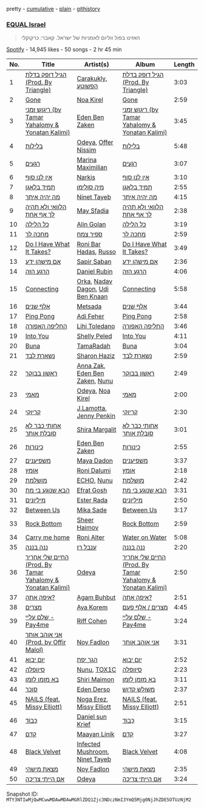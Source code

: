 pretty - [cumulative](/playlists/cumulative/37i9dQZF1DWVbXsIvZBlOB.md) - [plain](/playlists/plain/37i9dQZF1DWVbXsIvZBlOB) - [githistory](https://github.githistory.xyz/mackorone/spotify-playlist-archive/blob/main/playlists/plain/37i9dQZF1DWVbXsIvZBlOB)

### [EQUAL Israel](https://open.spotify.com/playlist/37i9dQZF1DWVbXsIvZBlOB)

> האזינו בפול ווליום לאמניות של ישראל\. קאבר: כרקוקלי

[Spotify](https://open.spotify.com/user/spotify) - 14,945 likes - 50 songs - 2 hr 45 min

| No. | Title | Artist(s) | Album | Length |
|---|---|---|---|---|
| 1 | [הגיל דופק בדלת \(Prod\. By Triangle\)](https://open.spotify.com/track/2trg8gUn9D8OJfbtnpXMdH) | [Carakukly](https://open.spotify.com/artist/7hEYcTJuBYjhekQukXWBWu), [הפשוטע](https://open.spotify.com/artist/7m92aMieltH5ZpodCEHfnb) | [הגיל דופק בדלת \(Prod\. By Triangle\)](https://open.spotify.com/album/11jCUGmgUmPa7kilqbjvBt) | 3:03 |
| 2 | [Gone](https://open.spotify.com/track/307xzW2nYqkHpnQpt6JM1T) | [Noa Kirel](https://open.spotify.com/artist/1wak0ZG1LUrZPYx8RDTQoD) | [Gone](https://open.spotify.com/album/05hHYbkCCQ4AUKCbja744B) | 2:59 |
| 3 | [ריגוש זמני \(by Tamar Yahalomy & Yonatan Kalimi\)](https://open.spotify.com/track/7j0U0ll8Q31b4sF9uSrTEo) | [Eden Ben Zaken](https://open.spotify.com/artist/2eUKkTNZsIuZzV95DM0cbt) | [ריגוש זמני \(by Tamar Yahalomy & Yonatan Kalimi\)](https://open.spotify.com/album/2Ln37EX208rxYh4eVmTxJS) | 3:45 |
| 4 | [בלילות](https://open.spotify.com/track/3qnR0XicTEzQeWKWYBoLpw) | [Odeya](https://open.spotify.com/artist/28jEBK1RysfSUBHFofFflA), [Offer Nissim](https://open.spotify.com/artist/2U5N2KMBT6aFPrQMygMkhj) | [בלילות](https://open.spotify.com/album/23n9Q5lO4evwyypeE0fQMN) | 5:48 |
| 5 | [רגעים](https://open.spotify.com/track/3sdQMiCQq6fQzKOULtiav3) | [Marina Maximilian](https://open.spotify.com/artist/4ejLVLFQUlsBRYVMcfpzNp) | [רגעים](https://open.spotify.com/album/7EVVtdoYTjekYFqlGPeO7E) | 3:07 |
| 6 | [אין לנו סוף](https://open.spotify.com/track/2eS1TH7IsLKMuG29fejmp4) | [Narkis](https://open.spotify.com/artist/0z60F8toAJCUuhnUdbtFD6) | [אין לנו סוף](https://open.spotify.com/album/4VhPNYhoWuTWcQ9BA40ZQV) | 3:10 |
| 7 | [תמיד בלאגן](https://open.spotify.com/track/286lPLYHPdOxxyku1mYwfX) | [מיה סולימן](https://open.spotify.com/artist/12ft1cfLUNXc6gfM1JzaKR) | [תמיד בלאגן](https://open.spotify.com/album/1btMewQXEsROVHR6gSoidL) | 2:55 |
| 8 | [מה יהיה איתך](https://open.spotify.com/track/0wyjFdOiQF7neJlQu2ij9O) | [Ninet Tayeb](https://open.spotify.com/artist/4oEhVAb4wkpqQbOqVMroI4) | [מה יהיה איתך](https://open.spotify.com/album/0rvFZpnMSm4tsMcUILBHwN) | 4:15 |
| 9 | [הלוואי ולא תהיה לך אף אחת](https://open.spotify.com/track/3468a6o1yV2eyfHfrGyvfu) | [May Sfadia](https://open.spotify.com/artist/4Bl08QHOgjjt8Hcg53iq0j) | [הלוואי ולא תהיה לך אף אחת](https://open.spotify.com/album/5oAs4fisnloqd5Us8yGtJA) | 2:38 |
| 10 | [כל הלילה](https://open.spotify.com/track/0NZdzFYlNLraTjQsMwhlIe) | [Alin Golan](https://open.spotify.com/artist/0e2paefwT1ZqF2uvVq8Ldv) | [כל הלילה](https://open.spotify.com/album/4yUfrpxUlzPGMcbXGapg6D) | 3:19 |
| 11 | [מחכה לך](https://open.spotify.com/track/5QxW05hvqmWTOCykOd4WfT) | [ספיר צמח](https://open.spotify.com/artist/0KPGlr2vRpVSHa3oEtfi4p) | [מחכה לך](https://open.spotify.com/album/7A1Spa4XTLTbZm8uY5sfPK) | 2:59 |
| 12 | [Do I Have What It Takes?](https://open.spotify.com/track/3uHtLxqT4sZwePXxEVlsxz) | [Roni Bar Hadas](https://open.spotify.com/artist/5OZeMBvHIGYKnOg3WfBQ44), [Russo](https://open.spotify.com/artist/0ECpBE2RTJep1cVxNFulEA) | [Do I Have What It Takes?](https://open.spotify.com/album/5A5qWUk96uqadsOWrNBHXq) | 3:49 |
| 13 | [אם מישהו ידע](https://open.spotify.com/track/4AAh2IUAoydGtsrmXV1BA0) | [Sapir Saban](https://open.spotify.com/artist/5Aw431uxuPIJWiPuiEpIWr) | [אם מישהו ידע](https://open.spotify.com/album/1cTBQ1heTAZSpQknL4po0J) | 2:36 |
| 14 | [הרגע הזה](https://open.spotify.com/track/7ijNPOU3Jvc21qAy8lpE7Z) | [Daniel Rubin](https://open.spotify.com/artist/077agqIDRCxkgjNgA0v1pB) | [הרגע הזה](https://open.spotify.com/album/5OVdkLDtvS2gdhcVHGviB7) | 4:06 |
| 15 | [Connecting](https://open.spotify.com/track/2GqLPJfWy6YddJGWPAt2ZY) | [Orka](https://open.spotify.com/artist/694axYJ7pjeqqmZOl6NALd), [Nadav Dagon](https://open.spotify.com/artist/0KEW5NLCT0ZXGrwgWJxaQU), [Udi Ben Knaan](https://open.spotify.com/artist/0dZeNqD3OcD8VJXpg6g9TL) | [Connecting](https://open.spotify.com/album/0KeEzwf96x1WCZJZhi0ORW) | 5:58 |
| 16 | [אלף שנים](https://open.spotify.com/track/0pP4E5AtqJwWrfm7ZxrTtu) | [Metsada](https://open.spotify.com/artist/5xtNnC30AU9vdyK5fziZS0) | [אלף שנים](https://open.spotify.com/album/4LL03NEbbyCnfwLOi2pPSb) | 3:44 |
| 17 | [Ping Pong](https://open.spotify.com/track/6BK9uGq6GDt8QFGQbLResQ) | [Adi Feher](https://open.spotify.com/artist/5aBJJGTiNWhFC6qCDidwyF) | [Ping Pong](https://open.spotify.com/album/4HDqMXKpePDKRtQ7iX2tJX) | 2:58 |
| 18 | [החליפה האפורה](https://open.spotify.com/track/7xuJe7GeVrVvDxRGze1u9M) | [Lihi Toledano](https://open.spotify.com/artist/1zFuOvKD7y6cnjH5RJ0Prx) | [החליפה האפורה](https://open.spotify.com/album/5NEOnDpvFgoyFgVBJVFXvI) | 3:46 |
| 19 | [Into You](https://open.spotify.com/track/3VBYiTfk5Z09UUFssxTUIe) | [Shelly Peled](https://open.spotify.com/artist/5ZEItsgtbJ0twPTNd29wAR) | [Into You](https://open.spotify.com/album/71BzIKBlhJHYWdQXE3cal7) | 4:11 |
| 20 | [Buna](https://open.spotify.com/track/54ErghniqmE0FbaWWI8nCD) | [TamaRadah](https://open.spotify.com/artist/2TQKpzejGpHKF3gqKAPdt0) | [Buna](https://open.spotify.com/album/4uthgvWJkSLC3nKjI8uPdK) | 3:04 |
| 21 | [נשארת לבד](https://open.spotify.com/track/3NbVu9eIZRNSfY7tI4gguf) | [Sharon Haziz](https://open.spotify.com/artist/0HWaHdiaEVDY3ANOSPzJHb) | [נשארת לבד](https://open.spotify.com/album/5HQFsXuPCS8zxXS8rBDOF1) | 2:59 |
| 22 | [ראשון בבוקר](https://open.spotify.com/track/3xtK7rFrJvL5hrBu4vFgf7) | [Anna Zak](https://open.spotify.com/artist/3lVXtKsFTJM8ecY8gqdoCo), [Eden Ben Zaken](https://open.spotify.com/artist/2eUKkTNZsIuZzV95DM0cbt), [Nunu](https://open.spotify.com/artist/0wJDdyoTfE5SuqPNFvi2lG) | [ראשון בבוקר](https://open.spotify.com/album/4yXN6hkRfpYm4AshupuLn4) | 2:49 |
| 23 | [מאמי](https://open.spotify.com/track/0iTSkLz9biPGVXqTSrkkNd) | [Odeya](https://open.spotify.com/artist/28jEBK1RysfSUBHFofFflA), [Noa Kirel](https://open.spotify.com/artist/1wak0ZG1LUrZPYx8RDTQoD) | [מאמי](https://open.spotify.com/album/75PctryEK8QcxFQyEF37bc) | 2:00 |
| 24 | [קריוקי](https://open.spotify.com/track/4hw7CHZvOxEmTWBg8729CZ) | [J.Lamotta](https://open.spotify.com/artist/76O0DRobXGao078KT0xci8), [Jenny Penkin](https://open.spotify.com/artist/30BQvdG9vRDDXZtEEyELke) | [קריוקי](https://open.spotify.com/album/3McTG0AulBIvhIR4j6QI9w) | 2:30 |
| 25 | [אחותי כבר לא סובלת אותך](https://open.spotify.com/track/6clAq1cGO4PYimAmzelTmL) | [Shira Margalit](https://open.spotify.com/artist/3fuBh15tUjQVjzVZ3u73rz) | [אחותי כבר לא סובלת אותך](https://open.spotify.com/album/50V1UPWQyk6uGVdIm8WgC5) | 3:01 |
| 26 | [כינורות](https://open.spotify.com/track/01H5jdEyPwM4rhc7gTWLgt) | [Eden Ben Zaken](https://open.spotify.com/artist/2eUKkTNZsIuZzV95DM0cbt) | [כינורות](https://open.spotify.com/album/7wGjAH5AKWpqrhGEWOOaqs) | 2:55 |
| 27 | [משפיענים](https://open.spotify.com/track/1riszebbgh0yIfxj0mrnuJ) | [Maya Dadon](https://open.spotify.com/artist/2CFhpsYDfBaq8q9enYLdBG) | [משפיענים](https://open.spotify.com/album/3AsoW2hX0D8PwokcM2wneO) | 3:37 |
| 28 | [אומץ](https://open.spotify.com/track/4SrqTVvWCagcDGtq9be2u8) | [Roni Dalumi](https://open.spotify.com/artist/5yjmxaLSoZEnkIWJRAmhQe) | [אומץ](https://open.spotify.com/album/7Cvpb9DLQGqCVqnDNYBJEV) | 2:18 |
| 29 | [מושלמת](https://open.spotify.com/track/0jxvn0Efq7d65OGQAV8N7s) | [ECHO](https://open.spotify.com/artist/5Ezb2z7gSLMpXaG0oyacpW), [Nunu](https://open.spotify.com/artist/0wJDdyoTfE5SuqPNFvi2lG) | [מושלמת](https://open.spotify.com/album/0tbdja4mA0ZVsmxyqvRsap) | 2:42 |
| 30 | [הבא שנוגע בי מת](https://open.spotify.com/track/1i4kcAV0Sbs9wJPmD8GPAD) | [Efrat Gosh](https://open.spotify.com/artist/31rjcnxNmi1OZHp6Ld7LLA) | [הבא שנוגע בי מת](https://open.spotify.com/album/7DUxPFr2TgIYc5jdLGBAWS) | 3:31 |
| 31 | [מיליונים](https://open.spotify.com/track/24fYXSdvSb6zBFvzNN5lkl) | [Ester Rada](https://open.spotify.com/artist/7JTo5JZjCoBQ7CLUqnkw3g) | [מיליונים](https://open.spotify.com/album/5eAxUHBAHphUbTsY9ImPIH) | 2:50 |
| 32 | [Between Us](https://open.spotify.com/track/1iSAcQFAiSuCaFjKm7Wcof) | [Mika Sade](https://open.spotify.com/artist/0kROWsDsrudeisdMchbraW) | [Between Us](https://open.spotify.com/album/4occFG8reElejLnGd2KyTb) | 3:17 |
| 33 | [Rock Bottom](https://open.spotify.com/track/586CTpvu8wf98jSuMcM3gH) | [Sheer Haimov](https://open.spotify.com/artist/4iwsoEswW7lHcsgIHsO3pd) | [Rock Bottom](https://open.spotify.com/album/06F0m1IxFzxvmhM71vUNfV) | 2:59 |
| 34 | [Carry me home](https://open.spotify.com/track/3qbz1mAfj4tEygh3KAtuog) | [Roni Alter](https://open.spotify.com/artist/2QZYh3YAFWqpJHf01j0DbN) | [Water on Water](https://open.spotify.com/album/4ODnE9lIwYG32OtBiokX8P) | 5:08 |
| 35 | [ננה בננה](https://open.spotify.com/track/2un3eax2X0XgvF1ixBlw8O) | [ענבל רז](https://open.spotify.com/artist/31h1Tt25QjurO3YixXtJ5Y) | [ננה בננה](https://open.spotify.com/album/4a8a0ZjvWDneAYbGWUl0t7) | 2:20 |
| 36 | [החיים שלי אחריך \(‏Prod\. By Tamar Yahalomy & Yonatan Kalimi\)](https://open.spotify.com/track/0urIdTVIjmPX5i9dsIusQj) | [Odeya](https://open.spotify.com/artist/28jEBK1RysfSUBHFofFflA) | [החיים שלי אחריך \(‏Prod\. By Tamar Yahalomy & Yonatan Kalimi\)](https://open.spotify.com/album/7kcDQOhUa1aPr9A7bRlg14) | 2:50 |
| 37 | [איפה אתה?](https://open.spotify.com/track/1EA8nSZ2nT9Lu9ZqwTwVW7) | [Agam Buhbut](https://open.spotify.com/artist/3JPKPnzWJGjccn8SnjwA5i) | [איפה אתה?](https://open.spotify.com/album/68LfK2qQQd7fLZzNFJT0kN) | 2:51 |
| 38 | [מצרים](https://open.spotify.com/track/5ClWK5AX04zMv2JXBxXScI) | [Aya Korem](https://open.spotify.com/artist/2elW0LtvW7wtgObGfNlH25) | [מצרים / אלף פעם](https://open.spotify.com/album/7FZSF9I5w3UySVddWFbTAN) | 4:45 |
| 39 | [שלם עליי \- Pay4me](https://open.spotify.com/track/5oBfXbiGMO4YN2vahPCm2Q) | [Riff Cohen](https://open.spotify.com/artist/3yKO4z2CeXv9sxD1zSw0Sg) | [שלם עליי \- Pay4me](https://open.spotify.com/album/0dlqp2x3x8Y2UoqLJ8Pka9) | 3:24 |
| 40 | [אני אוהב אותך \(Prod\. by Offir Malol\)](https://open.spotify.com/track/3RWhzp0KIMmqB5mJxi1e3p) | [Noy Fadlon](https://open.spotify.com/artist/4VFtBffxanXW7fbw1xH7at) | [אני אוהב אותך](https://open.spotify.com/album/6bMWo4jKSJTR5KndNMessC) | 3:31 |
| 41 | [יום יבוא](https://open.spotify.com/track/6BNHpkH8xxsVVrKlvVpQPQ) | [הגר יפת](https://open.spotify.com/artist/0yuzd9F7msg9MS8MTzQOmy) | [יום יבוא](https://open.spotify.com/album/6keqEBqfKcUxj4ilmUyrqf) | 2:52 |
| 42 | [סיוופלה](https://open.spotify.com/track/3xoOOmHo07QA9Q7ng1aplW) | [Nunu](https://open.spotify.com/artist/0wJDdyoTfE5SuqPNFvi2lG), [TOX1C](https://open.spotify.com/artist/6Z46xqyaiWM6DMQY3EblAp) | [סיוופלה](https://open.spotify.com/album/7wHnlFe5drIJIPsl9y2qw8) | 2:23 |
| 43 | [בא מזמן לזמן](https://open.spotify.com/track/3yAT1YCcxHYfzopKSawQM1) | [Shiri Maimon](https://open.spotify.com/artist/3giniJpo19Md4V5Plataq2) | [בא מזמן לזמן](https://open.spotify.com/album/0OrbuQERxJJ0glkoE3KzTs) | 3:11 |
| 44 | [סוכר](https://open.spotify.com/track/6MppVuQjxN9rV4jnI2nypy) | [Eden Derso](https://open.spotify.com/artist/7sG6GYc2AsX0HNOkVdGCO4) | [משולש קדוש](https://open.spotify.com/album/5hk5va1tbx2mlGNsc9EYrJ) | 2:37 |
| 45 | [NAILS \(feat\. Missy Elliott\)](https://open.spotify.com/track/318MngwqDyMYOzhDcZkUoq) | [Noga Erez](https://open.spotify.com/artist/5VwCIS8jdx9ZHjApLFNrTZ), [Missy Elliott](https://open.spotify.com/artist/2wIVse2owClT7go1WT98tk) | [NAILS \(feat\. Missy Elliott\)](https://open.spotify.com/album/250tsczCTKdauTN2QJgak4) | 2:51 |
| 46 | [כָּבוֹד](https://open.spotify.com/track/50MKWXRphRZPAWHm1o9Dn7) | [Daniel sun Krief](https://open.spotify.com/artist/1SLLGXX3xcLqUuYpBDvJQm) | [כָּבוֹד](https://open.spotify.com/album/4uhBSCwAjVHz2Bl7uwVQrE) | 3:15 |
| 47 | [קדם](https://open.spotify.com/track/39MGd1DWkfjbsywhal4Hhh) | [Maayan Linik](https://open.spotify.com/artist/6RzuwCbcn7Lxkg32uUcHLR) | [קדם](https://open.spotify.com/album/1yStdlqzam9jBtPpAPmUgW) | 3:27 |
| 48 | [Black Velvet](https://open.spotify.com/track/0UyvpiRpS6aR33jAHweZbL) | [Infected Mushroom](https://open.spotify.com/artist/6S2tas4z6DyIklBajDqJxI), [Ninet Tayeb](https://open.spotify.com/artist/4oEhVAb4wkpqQbOqVMroI4) | [Black Velvet](https://open.spotify.com/album/2sLR9P3xAhR74bmiyK6V8i) | 4:08 |
| 49 | [מצאת מישהי](https://open.spotify.com/track/4phgRAtdNFqGb6UWjYBGdQ) | [Noy Fadlon](https://open.spotify.com/artist/4VFtBffxanXW7fbw1xH7at) | [מצאת מישהי](https://open.spotify.com/album/3z2YU9BcESc9kcCmzmksEo) | 2:35 |
| 50 | [אם הייתי צריכה](https://open.spotify.com/track/79h6P8bV0ENtq6Vmhkpewr) | [Odeya](https://open.spotify.com/artist/28jEBK1RysfSUBHFofFflA) | [אם הייתי צריכה](https://open.spotify.com/album/5B3xBhi3cYWXHcl8uFNDYm) | 3:24 |

Snapshot ID: `MTY3NTIwMjQwMCwwMDAwMDAwMGRlZDQ1Zjc3NDczNmI3YmQ5Mjg0NjJhZDE5OTUzNjM2`
